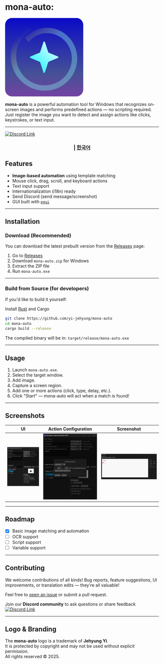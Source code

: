 # mona-auto: 

![logo](./assets/icon-256x256.png)

**mona-auto** is a powerful automation tool for Windows that recognizes on-screen images and performs predefined actions — no scripting required.  
Just register the image you want to detect and assign actions like clicks, keystrokes, or text input.

---

<a href="https://discord.gg/JZhRmnZVxB"><img src="https://img.shields.io/badge/discord-%237289DA.svg?&style=for-the-badge&logo=discord&logoColor=white" alt="Discord Link"/></a>

<div align="center">
  <h3>
    <span> | </span>
    <a href="https://github.com/yi-jehyung/mona-auto/blob/main/translations/ko-kr/README.md"> 한국어 </a>
  </h3>
</div>

## Features

- **Image-based automation** using template matching
- Mouse click, drag, scroll, and keyboard actions
- Text input support
- Internationalization (i18n) ready
- Send Discord (send message/screenshot)
- GUI built with [`egui`](https://github.com/emilk/egui)

---

## Installation

### Download (Recommended)

You can download the latest prebuilt version from the [Releases](https://github.com/yi-jehyung/mona-auto/releases) page:

1. Go to [Releases](https://github.com/yi-jehyung/mona-auto/releases)
2. Download `mona-auto.zip` for Windows
3. Extract the ZIP file
4. Run `mona-auto.exe`

---

### Build from Source (for developers)

If you'd like to build it yourself:

Install [Rust](https://www.rust-lang.org/tools/install) and Cargo

```bash
git clone https://github.com/yi-jehyung/mona-auto
cd mona-auto
cargo build --release
```

The compiled binary will be in: `target/release/mona-auto.exe`

---

## Usage
1. Launch `mona-auto.exe`.
2. Select the target window.
3. Add image.
4. Capture a screen region.
5. Add one or more actions (click, type, delay, etc.).
6. Click "Start" — mona-auto will act when a match is found!

---

## Screenshots

| UI | Action Configuration | Screenshot |
|----|----------------------|------------|
| ![Main UI](./screenshots/ui_main.png) | ![Action Setup](./screenshots/ui_action.png) | ![Screenshot](./screenshots/ui_screen.png) |

---

## Roadmap
- [x] Basic image matching and automation
- [ ] OCR support
- [ ] Script support
- [ ] Variable support

---

## Contributing
We welcome contributions of all kinds!
Bug reports, feature suggestions, UI improvements, or translation edits — they're all valuable!

Feel free to [open an issue](https://github.com/yi-jehyung/mona-auto/issues) or submit a pull request.

Join our **Discord community** to ask questions or share feedback
<a href="https://discord.gg/JZhRmnZVxB"><img src="https://img.shields.io/badge/discord-%237289DA.svg?&style=for-the-badge&logo=discord&logoColor=white" alt="Discord Link"/></a>

---

## Logo & Branding

The **mona-auto** logo is a trademark of **Jehyung Yi**.  
It is protected by copyright and may not be used without explicit permission.  
All rights reserved © 2025.